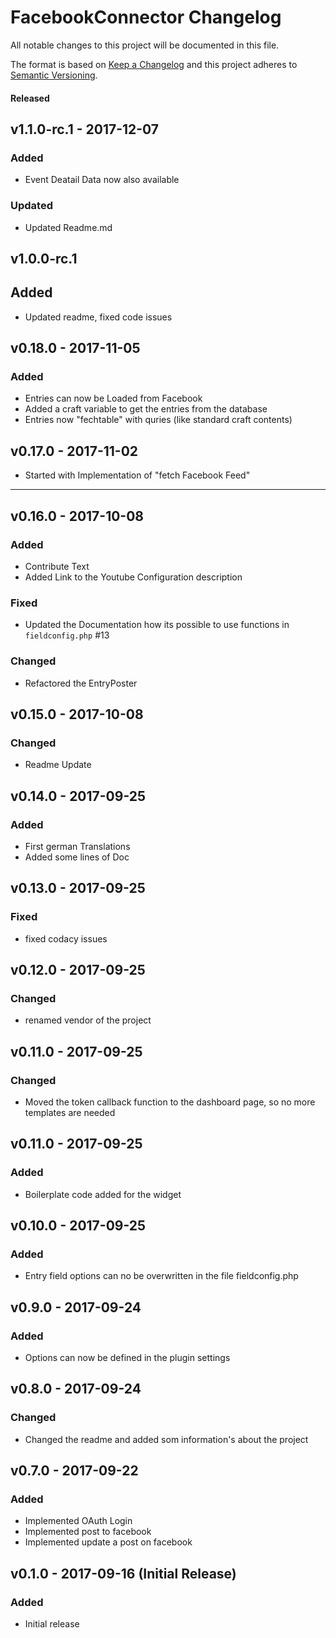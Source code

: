 # FacebookConnector Changelog

All notable changes to this project will be documented in this file.

The format is based on [Keep a Changelog](http://keepachangelog.com/) and this project adheres to [Semantic Versioning](http://semver.org/).

####  Released 

## v1.1.0-rc.1 - 2017-12-07
### Added
   - Event Deatail Data now also available 
### Updated
   - Updated Readme.md    

## v1.0.0-rc.1
## Added
   - Updated readme, fixed code issues

## v0.18.0 - 2017-11-05
### Added
   - Entries can now be Loaded from Facebook
   - Added a craft variable to get the entries from the database
   - Entries now "fechtable" with quries (like standard craft contents)
    
## v0.17.0 - 2017-11-02
   - Started with Implementation of "fetch Facebook Feed" 

____
## v0.16.0 - 2017-10-08
### Added
  - Contribute Text
  - Added Link to the Youtube Configuration description
### Fixed
  - Updated the Documentation how its possible to use functions in `fieldconfig.php` #13
  
### Changed
  - Refactored the EntryPoster  
  
## v0.15.0 - 2017-10-08
### Changed
  - Readme Update

## v0.14.0 - 2017-09-25
### Added 
  - First german Translations
  - Added some lines of Doc

## v0.13.0 - 2017-09-25
### Fixed
  - fixed codacy issues

## v0.12.0 - 2017-09-25
### Changed
  - renamed vendor of the project

## v0.11.0 - 2017-09-25
### Changed
  - Moved the token callback function to the dashboard page, so no more templates are needed

## v0.11.0 - 2017-09-25
### Added
  - Boilerplate code added for the widget

## v0.10.0 - 2017-09-25
### Added
  - Entry field options can no be overwritten in the file fieldconfig.php
  
## v0.9.0 - 2017-09-24
### Added
  - Options can now be defined in the plugin settings

## v0.8.0 - 2017-09-24
### Changed
   - Changed the readme and added som information's about the project

## v0.7.0 - 2017-09-22
### Added
  - Implemented OAuth Login
  - Implemented post to facebook
  - Implemented update a post on facebook

## v0.1.0 - 2017-09-16 (Initial Release)
### Added
 - Initial release
